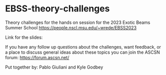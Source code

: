 # EBSS-theory-challenges

Theory challenges for the hands on session for the 2023 Exotic Beams Summer School https://people.nscl.msu.edu/~wrede/EBSS2023

Link for the slides:

If you have any follow up questions about the challenges, want feedback, or a place to discuss general ideas about these topics you can join the ASCSN forum: https://forum.ascsn.net/

Put together by: Pablo Giuliani and Kyle Godbey
